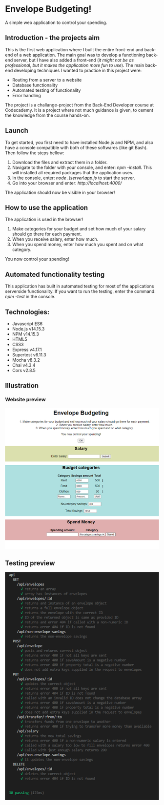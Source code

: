# Envelope Budgeting! 
A simple web application to control your spending. 
## Introduction - the projects aim
This is the first web application where I built the entire front-end and back-end of a web application. The main goal was to develop a functioning back-end server, but I have also added a front-end (*it might not be as professional, but it makes the application more fun to use*). The main back-end developing techniques I wanted to practice in this project were: 
- Routing from a server to a website
- Database functionality 
- Automated testing of functionality
- Error handling 

The project is a challange-project from the Back-End Developer course at Codecademy. It is a project where not much guidance is given, to cement the knowledge from the course hands-on. 

## Launch
To get started, you first need to have installed Node.js and NPM, and also have a console compatible with both of these softwares (like git Bash). Then follow the steps bellow:
1. Download the files and extract them in a folder.
2. Navigate to the folder with your console, and enter: *npm -install*. This will installed all required packages that the application uses.
3. In the console, enter: *node .\server\app.js*  to start the server. 
4. Go into your browser and enter: *http://localhost:4000/*

The application should now be visible in your browser!

## How to use the application
The application is used in the browser! 
1. Make categories for your budget and set how much of your salary should go there for each payment.
2. When you receive salary, enter how much.
3. When you spend money, enter how much you spent and on what category.

You now control your spending!

## Automated functionality testing
This application has built in automated testing for most of the applications serverside functionality. If you want to run the testing, enter the command: *npm -test* in the console.

## Technologies:
- Javascript ES6
- Node.js v14.15.3
- NPM v14.15.3
- HTML5
- CSS3
- Express v4.17.1
- Supertest v6.11.3
- Mocha v8.3.2
- Chai v4.3.4
- Cors v2.8.5

## Illustration
### Website preview
![website](./screenshots/starting-screen.PNG "Website")
## Testing preview
![website](./screenshots/automated-testing.PNG "Website")